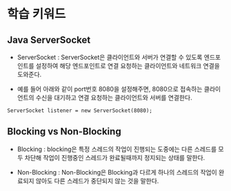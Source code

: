 # 학습 키워드
## Java ServerSocket
- ServerSocket : ServerSocket은 클라이언트와 서버가 연결할 수 있도록 엔드포인트를 설정하여 해당 엔드포인트로 연결 요청하는 클라이언트와 네트워크 연결을 도와준다.

- 예를 들어 아래와 같이 port번호 8080을 설정해주면, 8080으로 접속하는 클라이언트의 수신을 대기하고 연결 요청하는 클라이언트와 서버를 연결한다.
```
ServerSocket listener = new ServerSocket(8080);
``` 

## Blocking vs Non-Blocking
- Blocking : blocking은 특정 스레드의 작업이 진행되는 도중에는 다른 스레드를 모두 차단해 작업이 진행중인 스레드가 완료될때까지 정지되는 상태를 말한다. 

- Non-Blocking : Non-Blocking은 Blocking과 다르게 하나의 스레드의 작업이 완료되지 않아도 다른 스레드가 중단되지 않는 것을 말한다.
